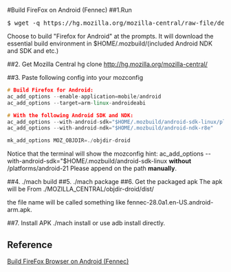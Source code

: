 #Build FireFox on Android (Fennec)
##1.Run
<pre>
$ wget -q https://hg.mozilla.org/mozilla-central/raw-file/default/python/mozboot/bin/bootstrap.py && python bootstrap.py
</pre>

Choose to build "Firefox for Android" at the prompts.
It will download the essential build environment in $HOME/.mozbuild/(included Android NDK and SDK and etc.)


##2. Get Mozilla Central
hg clone http://hg.mozilla.org/mozilla-central/

##3. Paste following config into your mozconfig
```cpp
# Build Firefox for Android:
ac_add_options --enable-application=mobile/android
ac_add_options --target=arm-linux-androideabi

# With the following Android SDK and NDK:
ac_add_options --with-android-sdk="$HOME/.mozbuild/android-sdk-linux/platforms/android-21"
ac_add_options --with-android-ndk="$HOME/.mozbuild/android-ndk-r8e"

mk_add_options MOZ_OBJDIR=./objdir-droid
```

Notice that the terminal will show the mozconfig hint:
ac_add_options --with-android-sdk="$HOME/.mozbuild/android-sdk-linux   **without** /platforms/android-21
Please append on the path **manually**.

##4. ./mach build
##5. ./mach package
##6. Get the packaged apk
The apk will be From ./MOZILLA_CENTRAL/objdir-droid/dist/

the file name will be called something like fennec-28.0a1.en-US.android-arm.apk.

##7. Install APK
./mach install or use adb install directly.

## Reference
<a name="Mobile/Fennec/Android" title="Build FireFox on Android (Fennec)" target="_blank" href="https://wiki.mozilla.org/Mobile/Fennec/Android">Build FireFox Browser on Android (Fennec)</a>


